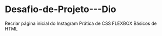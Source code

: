 # Desafio-de-Projeto---Dio
Recriar página inicial do Instagram
Prática de CSS FLEXBOX
Básicos de HTML
